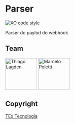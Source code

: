 # Parser

[![XO code style][xo-img]][xo]

[xo-img]:        https://img.shields.io/badge/code_style-XO-5ed9c7.svg
[xo]:            https://github.com/sindresorhus/xo

Parser do paylod do webhook


## Team

[<img src="https://avatars.githubusercontent.com/u/130963?s=390" alt="Thiago Lagden" width="100">](http://lagden.in) 
[<img src="https://avatars.githubusercontent.com/u/16021345?s=390" alt="Marcelo Poletti" width="100">](https://github.com/PolettiTex)


## Copyright

[TEx Tecnologia](https://www.textecnologia.com.br/)
